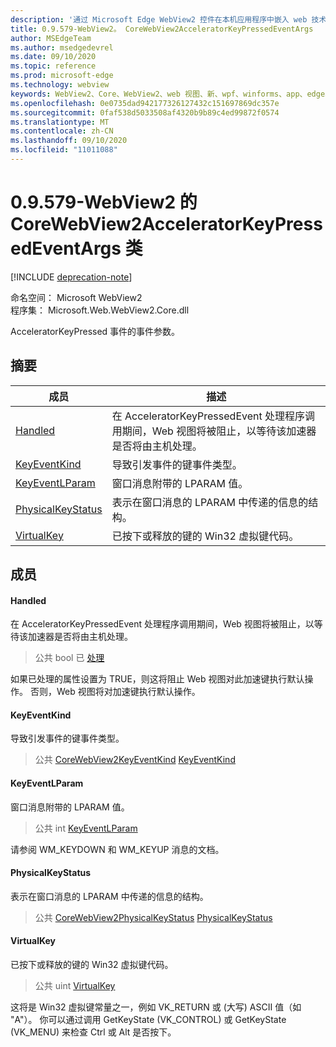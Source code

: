 ```yaml
---
description: '通过 Microsoft Edge WebView2 控件在本机应用程序中嵌入 web 技术 (HTML、CSS 和 JavaScript) '
title: 0.9.579-WebView2。 CoreWebView2AcceleratorKeyPressedEventArgs
author: MSEdgeTeam
ms.author: msedgedevrel
ms.date: 09/10/2020
ms.topic: reference
ms.prod: microsoft-edge
ms.technology: webview
keywords: WebView2、Core、WebView2、web 视图、新、wpf、winforms、app、edge、CoreWebView2、CoreWebView2Controller、浏览器控件、边缘 html、、浏览器控件、边缘 html、WebView2
ms.openlocfilehash: 0e0735dad942177326127432c151697869dc357e
ms.sourcegitcommit: 0faf538d5033508af4320b9b89c4ed99872f0574
ms.translationtype: MT
ms.contentlocale: zh-CN
ms.lasthandoff: 09/10/2020
ms.locfileid: "11011088"
---
```

# 0.9.579-WebView2 的 CoreWebView2AcceleratorKeyPressedEventArgs 类 

[!INCLUDE [deprecation-note](../../includes/deprecation-note.md)]

命名空间： Microsoft WebView2 \
程序集： Microsoft.Web.WebView2.Core.dll

AcceleratorKeyPressed 事件的事件参数。

## 摘要

 成员                        | 描述
--------------------------------|---------------------------------------------
[Handled](#handled) | 在 AcceleratorKeyPressedEvent 处理程序调用期间，Web 视图将被阻止，以等待该加速器是否将由主机处理。
[KeyEventKind](#keyeventkind) | 导致引发事件的键事件类型。
[KeyEventLParam](#keyeventlparam) | 窗口消息附带的 LPARAM 值。
[PhysicalKeyStatus](#physicalkeystatus) | 表示在窗口消息的 LPARAM 中传递的信息的结构。
[VirtualKey](#virtualkey) | 已按下或释放的键的 Win32 虚拟键代码。

## 成员

#### Handled 

在 AcceleratorKeyPressedEvent 处理程序调用期间，Web 视图将被阻止，以等待该加速器是否将由主机处理。

> 公共 bool 已 [处理](#handled)

如果已处理的属性设置为 TRUE，则这将阻止 Web 视图对此加速键执行默认操作。 否则，Web 视图将对加速键执行默认操作。

#### KeyEventKind 

导致引发事件的键事件类型。

> 公共 [CoreWebView2KeyEventKind](./namespace-microsoft-web-webview2-core.md) [KeyEventKind](#keyeventkind)

#### KeyEventLParam 

窗口消息附带的 LPARAM 值。

> 公共 int [KeyEventLParam](#keyeventlparam)

请参阅 WM_KEYDOWN 和 WM_KEYUP 消息的文档。

#### PhysicalKeyStatus 

表示在窗口消息的 LPARAM 中传递的信息的结构。

> 公共 [CoreWebView2PhysicalKeyStatus](microsoft-web-webview2-core-corewebview2physicalkeystatus.md) [PhysicalKeyStatus](#physicalkeystatus)

#### VirtualKey 

已按下或释放的键的 Win32 虚拟键代码。

> 公共 uint [VirtualKey](#virtualkey)

这将是 Win32 虚拟键常量之一，例如 VK_RETURN 或 (大写) ASCII 值（如 "A"）。 你可以通过调用 GetKeyState (VK_CONTROL) 或 GetKeyState (VK_MENU) 来检查 Ctrl 或 Alt 是否按下。

